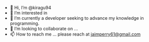 - 👋 Hi, I’m @kiragu94
- 👀 I’m interested in 
- 🌱 I’m currently a developer seeking to advance my knowledge in programming.
- 💞️ I’m looking to collaborate on ...
- 📫 How to reach me ... please reach at jaimperry61@gmail.com

<!---
kiragu94/kiragu94 is a ✨ special ✨ repository because its `README.md` (this file) appears on your GitHub profile.
You can click the Preview link to take a look at your changes.
--->

